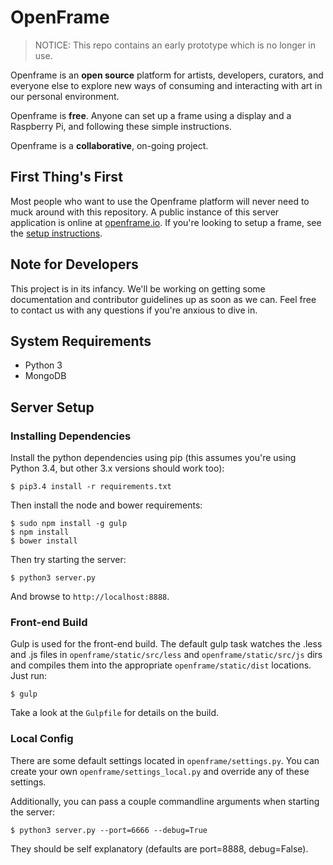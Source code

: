 # OpenFrame

> NOTICE: This repo contains an early prototype which is no longer in use.

Openframe is an **open source** platform for artists, developers, curators, and everyone else to explore new ways of consuming and interacting with art in our personal environment.

Openframe is **free**. Anyone can set up a frame using a display and a Raspberry Pi, and following these simple instructions.

Openframe is a **collaborative**, on-going project.

## First Thing's First
Most people who want to use the Openframe platform will never need to muck around with this repository. A public instance of this server application is online at [openframe.io](http://openframe.io). If you're looking to setup a frame, see the [setup instructions](https://github.com/OpenFrameProject/OpenFrame-NodeClient/wiki/Setup-Instructions).

## Note for Developers
This project is in its infancy. We'll be working on getting some documentation and contributor guidelines up as soon as we can. Feel free to contact us with any questions if you're anxious to dive in.

## System Requirements
- Python 3
- MongoDB

## Server Setup

### Installing Dependencies
Install the python dependencies using pip (this assumes you're using Python 3.4, but other 3.x versions should work too):

```
$ pip3.4 install -r requirements.txt
```

Then install the node and bower requirements:

```
$ sudo npm install -g gulp
$ npm install
$ bower install
```

Then try starting the server:

```
$ python3 server.py
```

And browse to `http://localhost:8888`.

### Front-end Build

Gulp is used for the front-end build. The default gulp task watches the .less and .js files in `openframe/static/src/less` and `openframe/static/src/js` dirs and compiles them into the appropriate `openframe/static/dist` locations. Just run:

```
$ gulp
```

Take a look at the `Gulpfile` for details on the build.

### Local Config
There are some default settings located in `openframe/settings.py`. You can create your own `openframe/settings_local.py` and override any of these settings.

Additionally, you can pass a couple commandline arguments when starting the server:

```
$ python3 server.py --port=6666 --debug=True
```

They should be self explanatory (defaults are port=8888, debug=False).

